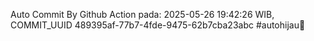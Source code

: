 Auto Commit By Github Action pada: 2025-05-26 19:42:26 WIB, COMMIT_UUID 489395af-77b7-4fde-9475-62b7cba23abc #autohijau🗿
